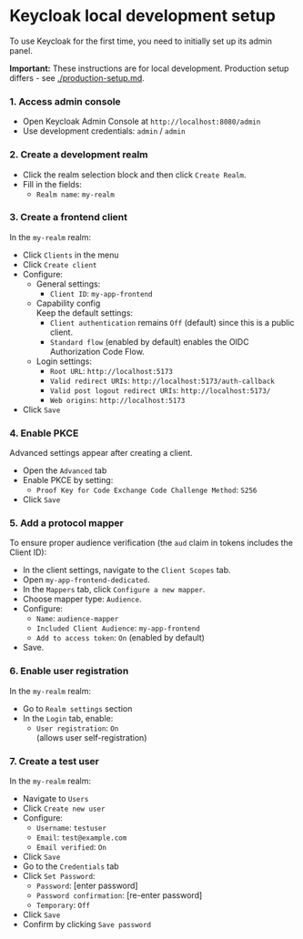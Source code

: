 # Keycloak local development setup

To use Keycloak for the first time, you need to initially set up its admin panel.

**Important:** These instructions are for local development. Production setup differs - see [./production-setup.md](./production-setup.md).

### 1. Access admin console

- Open Keycloak Admin Console at `http://localhost:8080/admin`
- Use development credentials: `admin` / `admin`

### 2. Create a development realm

- Click the realm selection block and then click `Create Realm`.
- Fill in the fields:
  - `Realm name`: `my-realm`

### 3. Create a frontend client

In the `my-realm` realm:
- Click `Clients` in the menu
- Click `Create client`
- Configure:
  - General settings:
    - `Client ID`: `my-app-frontend`
  - Capability config  
    Keep the default settings:  
    - `Client authentication` remains `Off` (default) since this is a public client.  
    - `Standard flow` (enabled by default) enables the OIDC Authorization Code Flow.
  - Login settings:
    - `Root URL`: `http://localhost:5173`
    - `Valid redirect URIs`: `http://localhost:5173/auth-callback`
    - `Valid post logout redirect URIs`: `http://localhost:5173/`
    - `Web origins`: `http://localhost:5173`
- Click `Save`

### 4. Enable PKCE

Advanced settings appear after creating a client.

- Open the `Advanced` tab
- Enable PKCE by setting:
  - `Proof Key for Code Exchange Code Challenge Method`: `S256`
- Click `Save`

### 5. Add a protocol mapper

To ensure proper audience verification (the `aud` claim in tokens includes the Client ID):

- In the client settings, navigate to the `Client Scopes` tab.
- Open `my-app-frontend-dedicated`.
- In the `Mappers` tab, click `Configure a new mapper`.
- Choose mapper type: `Audience`.
- Configure:
  - `Name`: `audience-mapper`
  - `Included Client Audience`: `my-app-frontend`
  - `Add to access token`: `On` (enabled by default)
- Save.

### 6. Enable user registration

In the `my-realm` realm:
- Go to `Realm settings` section
- In the `Login` tab, enable:
  - `User registration`: `On`  
  (allows user self-registration)

### 7. Create a test user

In the `my-realm` realm:

- Navigate to `Users`
- Click `Create new user`
- Configure:
  - `Username`: `testuser`
  - `Email`: `test@example.com`
  - `Email verified`: `On`
- Click `Save`
- Go to the `Credentials` tab
- Click `Set Password`:
  - `Password`: [enter password]
  - `Password confirmation`: [re-enter password]
  - `Temporary`: `Off`
- Click `Save`
- Confirm by clicking `Save password`
